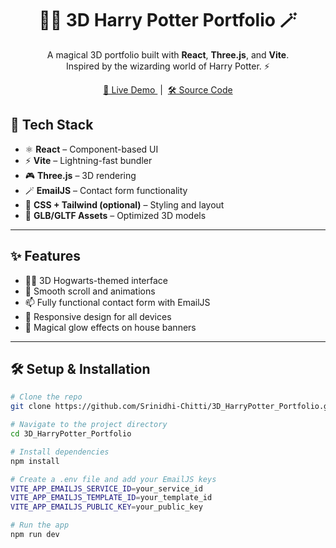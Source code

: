 <!-- HEADER -->
<h1 align="center">🧙‍♂️ 3D Harry Potter Portfolio 🪄</h1>

<p align="center">
  A magical 3D portfolio built with <b>React</b>, <b>Three.js</b>, and <b>Vite</b>.<br/>
  Inspired by the wizarding world of Harry Potter. ⚡
</p>

<p align="center">
  <a href="https://portfolioharrypotterthemed.vercel.app/" target="_blank">
    🔗 Live Demo
  </a>
  &nbsp;|&nbsp;
  <a href="https://github.com/Srinidhi-Chitti/3D_HarryPotter_Portfolio">
    🛠 Source Code
  </a>
</p>



## 🧩 Tech Stack

- ⚛️ **React** – Component-based UI
- ⚡ **Vite** – Lightning-fast bundler
- 🎮 **Three.js** – 3D rendering
- 🪄 **EmailJS** – Contact form functionality
- 🎨 **CSS + Tailwind (optional)** – Styling and layout
- 🔁 **GLB/GLTF Assets** – Optimized 3D models

---

## ✨ Features

- 🧙‍♂️ 3D Hogwarts-themed interface
- 📜 Smooth scroll and animations
- 📫 Fully functional contact form with EmailJS
- 🎨 Responsive design for all devices
- 🔮 Magical glow effects on house banners

---

## 🛠 Setup & Installation

```bash
# Clone the repo
git clone https://github.com/Srinidhi-Chitti/3D_HarryPotter_Portfolio.git

# Navigate to the project directory
cd 3D_HarryPotter_Portfolio

# Install dependencies
npm install

# Create a .env file and add your EmailJS keys
VITE_APP_EMAILJS_SERVICE_ID=your_service_id
VITE_APP_EMAILJS_TEMPLATE_ID=your_template_id
VITE_APP_EMAILJS_PUBLIC_KEY=your_public_key

# Run the app
npm run dev

